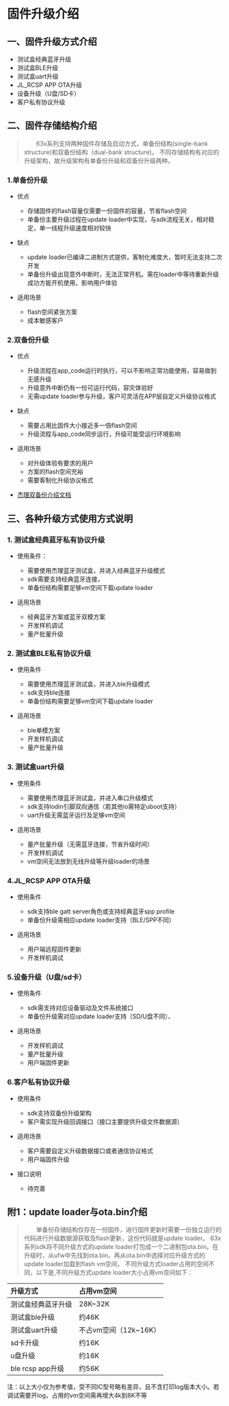 # 固件升级介绍

一、固件升级方式介绍
--------
- 测试盒经典蓝牙升级
- 测试盒BLE升级
- 测试盒uart升级
- JL_RCSP APP OTA升级
- 设备升级（U盘/SD卡） 
- 客户私有协议升级

二、固件存储结构介绍
-------
  > &emsp;&emsp;63x系列支持两种固件存储及启动方式，单备份结构(single-bank structure)和双备份结构（dual-bank structure)。
  不同存储结构有对应的升级架构，故升级架构有单备份升级和双备份升级两种。
  
 ### 1.单备份升级
  - 优点
    - 存储固件的flash容量仅需要一份固件的容量，节省flash空间
    - 单备份主要升级过程在update loader中实现，与sdk流程无关，相对稳定，单一线程升级速度相对较快
    
   - 缺点
     - update loader已编译二进制方式提供，客制化难度大，暂时无法支持二次开发
     - 单备份升级出现意外中断时，无法正常开机。需在loader中等待重新升级成功方能开机使用，影响用户体验
    
   - 适用场景
     - flash空间紧张方案
     - 成本敏感客户
   
 ###  2.双备份升级
   - 优点
     - 升级流程在app_code运行时执行，可以不影响正常功能使用，容易做到无感升级
     - 升级意外中断仍有一份可运行代码，容灾体验好
     - 无需update loader参与升级，客户可灵活在APP层自定义升级协议格式
    
   - 缺点
     - 需要占用比固件大小接近多一倍flash空间
     - 升级流程与app_code同步运行，升级可能受运行环境影响
    
   - 适用场景
     - 对升级体验有要求的用户
     - 方案的flash空间充裕
     - 需要客制化升级协议格式
     
   - [杰理双备份介绍文档](./杰理双备份升级介绍.md)

三、各种升级方式使用方式说明
-------
### 1. 测试盒经典蓝牙私有协议升级
- 使用条件：
  - 需要使用杰理蓝牙测试盒，并进入经典蓝牙升级模式
  - sdk需要支持经典蓝牙连接，
  - 单备份结构需要足够vm空间下载update loader
 
- 适用场景
  - 经典蓝牙方案或蓝牙双模方案
  - 开发样机调试
  - 量产批量升级
 
 ### 2. 测试盒BLE私有协议升级
- 使用条件
  - 需要使用杰理蓝牙测试盒，并进入ble升级模式
  - sdk支持ble连接
  - 单备份结构需要足够vm空间下载update loader
  
- 适用场景
  - ble单模方案
  - 开发样机调试
  - 量产批量升级

### 3. 测试盒uart升级
- 使用条件
  - 需要使用杰理蓝牙测试盒，并进入串口升级模式
  - sdk支持lodin引脚双向通信（若其他io需特定uboot支持）
  - uart升级无需蓝牙运行及足够vm空间
  
- 适用场景
  - 量产批量升级（无需蓝牙连接，节省升级时间）
  - 开发样机调试
  - vm空间无法放到无线升级等升级loader的场景

### 4.JL_RCSP APP OTA升级
- 使用条件
  - sdk支持ble gatt server角色或支持经典蓝牙spp profile
  - 单备份升级需相应update loader支持（BLE/SPP不同）

- 适用场景
  - 用户端远程固件更新
  - 开发样机调试

### 5.设备升级（U盘/sd卡）
- 使用条件
  - sdk需支持对应设备驱动及文件系统接口
  - 单备份升级需对应update loader支持（SD/U盘不同）、
  
- 适用场景
  - 开发样机调试
  - 量产批量升级
  - 用户端固件更新
 
 ### 6.客户私有协议升级
 - 使用条件
    - sdk支持双备份升级架构
    - 客户需实现升级回调接口（接口主要提供升级文件数据源）
 
- 适用场景
   - 客户需要自定义升级数据接口或者通信协议格式
   - 用户端固件升级
   
- 接口说明
  - 待完善

## 附1：update loader与ota.bin介绍
> &emsp;&emsp;单备份存储结构仅存在一份固件，进行固件更新时需要一份独立运行的代码进行升级数据源获取及flash更新，这份代码就是update loader。
63x系列sdk将不同升级方式的update loader打包成一个二进制包ota.bin。在升级时，从ufw中先找到ota.bin，再从ota.bin中选择对应升级方式的update loader加载到flash vm空间，
不同升级方式loader占用的空间不同，以下是,不同升级方式update loader大小占用vm空间如下：

|升级方式|占用vm空间|
|:----|:----|
|测试盒经典蓝牙升级|28K~32K|
|测试盒ble升级|约46K|
|测试盒uart升级|不占vm空间（12k~16K）|
|sd卡升级|约16K|
|u盘升级|约16K|
|ble rcsp app升级|约56K|

注：以上大小仅为参考值，受不同IC型号略有差异，且不含打印log版本大小。若调试需要开log，占用的vm空间需再增大4k到8K不等
